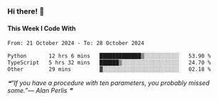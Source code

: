 ### Hi there! 👋

#### This Week I Code With
<!--START_SECTION:waka-->

```txt
From: 21 October 2024 - To: 28 October 2024

Python       12 hrs 6 mins   █████████████▒░░░░░░░░░░░   53.90 %
TypeScript   5 hrs 32 mins   ██████▒░░░░░░░░░░░░░░░░░░   24.70 %
Other        29 mins         ▓░░░░░░░░░░░░░░░░░░░░░░░░   02.18 %
```

<!--END_SECTION:waka-->

<!--STARTS_HERE_QUOTE_README-->
<i>❝“If you have a procedure with ten parameters, you probably missed some.”— Alan Perlis  ❞</i>
<!--ENDS_HERE_QUOTE_README-->

